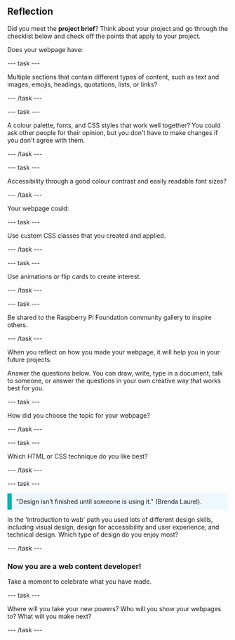 ## Reflection

Did you meet the **project brief**? Think about your project and go through the checklist below and check off the points that apply to your project.

Does your webpage have:

\--- task ---

Multiple sections that contain different types of content, such as text and images, emojis, headings, quotations, lists, or links?

\--- /task ---

\--- task ---

A colour palette, fonts, and CSS styles that work well together? You could ask other people for their opinion, but you don't have to make changes if you don't agree with them.

\--- /task ---

\--- task ---

Accessibility through a good colour contrast and easily readable font sizes?

\--- /task ---

Your webpage could:

\--- task ---

Use custom CSS classes that you created and applied.

\--- /task ---

\--- task ---

Use animations or flip cards to create interest.

\--- /task ---

\--- task ---

Be shared to the Raspberry Pi Foundation community gallery to inspire others.

\--- /task ---

When you reflect on how you made your webpage, it will help you in your future projects.

Answer the questions below. You can draw, write, type in a document, talk to someone, or answer the questions in your own creative way that works best for you.

\--- task ---

How did you choose the topic for your webpage?

\--- /task ---

\--- task ---

Which HTML or CSS technique do you like best?

\--- /task ---

\--- task ---

<p style="border-left: solid; border-width:10px; border-color: #0faeb0; background-color: aliceblue; padding: 10px;">
"Design isn't finished until someone is using it." (Brenda Laurel).
</p>

In the 'Introduction to web' path you used lots of different design skills, including visual design, design for accessibility and user experience, and technical design. Which type of design do you enjoy most?

\--- /task ---

### Now you are a web content developer!

Take a moment to celebrate what you have made.

\--- task ---

Where will you take your new powers? Who will you show your webpages to? What will you make next?

\--- /task ---
